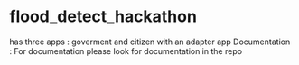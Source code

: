 # flood_detect_hackathon
has three apps : goverment and citizen with an adapter app 
Documentation : 
  For documentation please look for documentation in the repo

